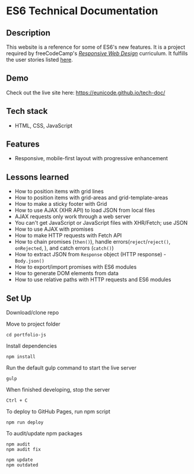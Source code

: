 # ES6 Technical Documentation

## Description

This website is a reference for some of ES6's new features. It is a project required by freeCodeCamp's _[Responsive Web Design](https://learn.freecodecamp.org/)_ curriculum. It fulfills the user stories listed [here](https://learn.freecodecamp.org/responsive-web-design/responsive-web-design-projects/build-a-technical-documentation-page/). 

## Demo

Check out the live site here: https://eunicode.github.io/tech-doc/

## Tech stack

- HTML, CSS, JavaScript

## Features

- Responsive, mobile-first layout with progressive enhancement

## Lessons learned

- How to position items with grid lines 
- How to position items with grid-areas and grid-template-areas
- How to make a sticky footer with Grid
- How to use AJAX (XHR API) to load JSON from local files
- AJAX requests only work through a web server
- You can't get JavaScript or JavaScript files with XHR/Fetch; use JSON
- How to use AJAX with promises
- How to make HTTP requests with Fetch API 
- How to chain promises (`then()`), handle errors(`reject`/`reject()`, `onRejected`, ), and catch errors (`catch()`)
- How to extract JSON from `Response` object (HTTP response) -`Body.json()`
- How to export/import promises with ES6 modules
- How to generate DOM elements from data
- How to use relative paths with HTTP requests and ES6 modules

## Set Up

Download/clone repo

Move to project folder

```
cd portfolio-js
```

Install dependencies

```
npm install
```

Run the default gulp command to start the live server

```
gulp
```

When finished developing, stop the server

```
Ctrl + C
```

To deploy to GitHub Pages, run npm script

```
npm run deploy
```

To audit/update npm packages

```
npm audit
npm audit fix

npm update
npm outdated
```
